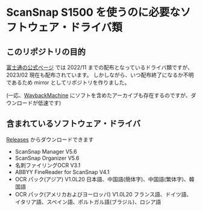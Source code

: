 # ScanSnap S1500 を使うのに必要なソフトウェア・ドライバ類

## このリポジトリの目的
[富士通の公式ページ](https://scansnap.fujitsu.com/jp/downloads/model/s1500-1.html) では 2022/11 までの配布となっているドライバ類ですが、2023/02 現在も配布されています。
しかしながら、いつ配布終了になるか不明であるため mirror としてリポジトリを作りました。

(一応、[WaybackMachine](https://web.archive.org/web/20221207000645/https://scansnap.fujitsu.com/jp/downloads/model/s1500-1.html) にソフトを含めたアーカイブも存在するのですが、ダウンロードが低速です)

## 含まれているソフトウェア・ドライバ
[Releases](https://github.com/niflhate/ScanSnapS1500/releases/tag/Download) からダウンロードできます
- ScanSnap Manager V5.6
- ScanSnap Organizer V5.6
- 名刺ファイリングOCR V3.1
- ABBYY FineReader for ScanSnap V4.1
- OCR パック(アジア) V1.0L20 日本語、中国語(簡体字)、中国語(繁体字)、韓国語
- OCR パック(アメリカおよびヨーロッパ) V1.0L20 フランス語、ドイツ語、イタリア語、スペイン語、ポルトガル語(ブラジル)、ロシア語

